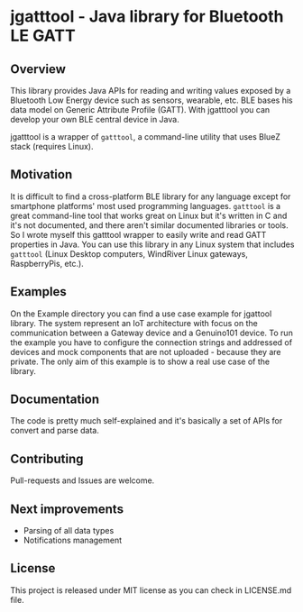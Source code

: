 # jgatttool - Java library for Bluetooth LE GATT 

## Overview

This library provides Java APIs for reading and writing values exposed by a Bluetooth Low Energy device such as sensors, wearable, etc. BLE bases his data model on Generic  Attribute Profile (GATT). With jgatttool you can develop your own BLE central device in Java.

jgatttool is a wrapper of `gatttool`, a command-line utility that uses BlueZ stack (requires Linux).

## Motivation

It is difficult to find a cross-platform BLE library for any language except for smartphone platforms' most used programming languages. `gatttool` is a great command-line tool that works great on Linux but it's written in C and it's not documented, and there aren't similar documented libraries or tools. So I wrote myself this gatttool wrapper to easily write and read GATT properties in Java.
You can use this library in any Linux system that includes `gatttool` (Linux Desktop computers, WindRiver Linux gateways, RaspberryPis, etc.).

## Examples

On the Example directory you can find a use case example for jgattool library. The system represent an IoT architecture with focus on the communication between a Gateway device and a Genuino101 device. To run the example you have to configure the connection strings and addressed of devices and mock components that are not uploaded - because they are private.
The only aim of this example is to show a real use case of the library.

## Documentation

The code is pretty much self-explained and it's basically a set of APIs for convert and parse data.

## Contributing

Pull-requests and Issues are welcome.

## Next improvements

* Parsing of all data types
* Notifications management


## License

This project is released under MIT license as you can check in LICENSE.md file.
